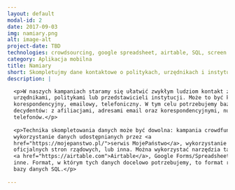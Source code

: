 ```yaml
---
layout: default
modal-id: 2
date: 2017-09-03
img: namiary.png
alt: image-alt
project-date: TBD
technologies: crowdsourcing, google spreadsheet, airtable, SQL, screen scraping, inne?
category: Aplikacja mobilna
title: Namiary
short: Skompletujmy dane kontaktowe o politykach, urzędnikach i instytucjach.
description: |

  <p>W naszych kampaniach staramy się ułatwić zwykłym ludziom kontakt z
  urzędnikami, politykami lub przedstawicieli instytucji. Może to być kontakt
  korespondencyjny, emailowy, telefoniczny. W tym celu potrzebujemy bazy danych
  decydentów: z afiliacjami, adresami email oraz korespondencyjnymi, numerami
  telefonów.</p>
  
  <p>Technika skompletowania danych może być dowolna: kampania crowdfundingowa,
  wykorzystanie danych udostępnianych przez <a
  href="https://mojepanstwo.pl/">serwis MojePaństwo</a>, wykorzystanie danych z
  oficjalnych stron rządowych, lub inna. Można wykorzystać narzędzia takie jak
  <a href="https://airtable.com">Airtable</a>, Google Forms/Spreadsheets, lub
  inne. Format, w którym tych danych docelowo potrzebujemy, to format relacyjnej
  bazy danych SQL.</p>
  
---
```


